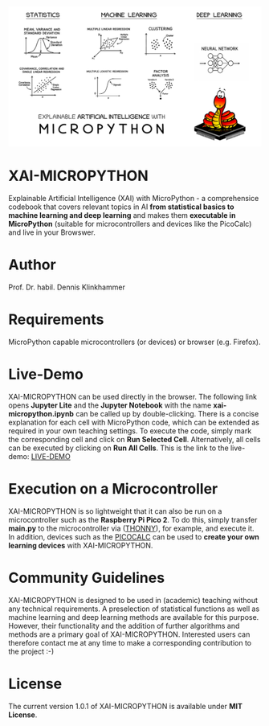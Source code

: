![title](images/xai_micropython.png)

# XAI-MICROPYTHON
Explainable Artificial Intelligence (XAI) with MicroPython - a comprehensice codebook that covers relevant topics in AI **from statistical basics to machine learning and deep learning** and makes them **executable in MicroPython** (suitable for microcontrollers and devices like the PicoCalc) and live in your Browswer.

# Author
Prof. Dr. habil. Dennis Klinkhammer

# Requirements
MicroPython capable microcontrollers (or devices) or browser (e.g. Firefox).

# Live-Demo
XAI-MICROPYTHON can be used directly in the browser. The following link opens **Jupyter Lite** and the **Jupyter Notebook** with the name **xai-micropython.ipynb** can be called up by double-clicking. There is a concise explanation for each cell with MicroPython code, which can be extended as required in your own teaching settings. To execute the code, simply mark the corresponding cell and click on **Run Selected Cell**. Alternatively, all cells can be executed by clicking on **Run All Cells**. This is the link to the live-demo: [LIVE-DEMO](https://statistical-thinking.github.io/xai-micropython)

# Execution on a Microcontroller
XAI-MICROPYTHON is so lightweight that it can also be run on a microcontroller such as the **Raspberry Pi Pico 2**. To do this, simply transfer **main.py** to the microcontroller via ([THONNY](https://thonny.org/)), for example, and execute it. In addition, devices such as the [PICOCALC](https://www.clockworkpi.com/picocalc) can be used to **create your own learning devices** with XAI-MICROPYTHON. 

# Community Guidelines
XAI-MICROPYTHON is designed to be used in (academic) teaching without any technical requirements. A preselection of statistical functions as well as machine learning and deep learning methods are available for this purpose. However, their functionality and the addition of further algorithms and methods are a primary goal of XAI-MICROPYTHON. Interested users can therefore contact me at any time to make a corresponding contribution to the project :-)

# License
The current version 1.0.1 of XAI-MICROPYTHON is available under **MIT License**.
